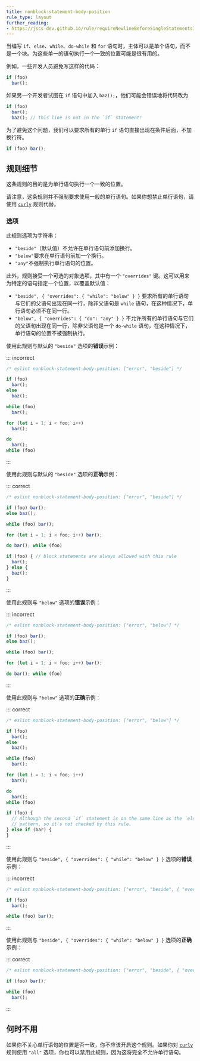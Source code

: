 ```yaml
---
title: nonblock-statement-body-position
rule_type: layout
further_reading:
- https://jscs-dev.github.io/rule/requireNewlineBeforeSingleStatementsInIf
---
```


当编写 `if`、`else`、`while`、`do-while` 和 `for` 语句时，主体可以是单个语句，而不是一个块。为这些单一的语句执行一个一致的位置可能是很有用的。

例如，一些开发人员避免写这样的代码：

```js
if (foo)
  bar();
```

如果另一个开发者试图在 `if` 语句中加入 `baz();`，他们可能会错误地将代码改为

```js
if (foo)
  bar();
  baz(); // this line is not in the `if` statement!
```

为了避免这个问题，我们可以要求所有的单行 `if` 语句直接出现在条件后面，不加换行符。

```js
if (foo) bar();
```

## 规则细节

这条规则的目的是为单行语句执行一个一致的位置。

请注意，这条规则并不强制要求使用一般的单行语句。如果你想禁止单行语句，请使用 [`curly`](../rules/curly) 规则代替。

### 选项

此规则选项为字符串：

* `"beside"`（默认值）不允许在单行语句前添加换行。
* `"below"`要求在单行语句前加一个换行。
* `"any"`不强制执行单行语句的位置。

此外，规则接受一个可选的对象选项，其中有一个 `"overrides"` 键。这可以用来为特定的语句指定一个位置，以覆盖默认值：

* `"beside", { "overrides": { "while": "below" } }` 要求所有的单行语句与它们的父语句出现在同一行，除非父语句是 `while` 语句，在这种情况下，单行语句必须不在同一行。
* `"below", { "overrides": { "do": "any" } }` 不允许所有的单行语句与它们的父语句出现在同一行，除非父语句是一个 `do-while` 语句，在这种情况下，单行语句的位置不被强制执行。

使用此规则与默认的 `"beside"` 选项的**错误**示例：

::: incorrect

```js
/* eslint nonblock-statement-body-position: ["error", "beside"] */

if (foo)
  bar();
else
  baz();

while (foo)
  bar();

for (let i = 1; i < foo; i++)
  bar();

do
  bar();
while (foo)

```

:::

使用此规则与默认的 `"beside"` 选项的**正确**示例：

::: correct

```js
/* eslint nonblock-statement-body-position: ["error", "beside"] */

if (foo) bar();
else baz();

while (foo) bar();

for (let i = 1; i < foo; i++) bar();

do bar(); while (foo)

if (foo) { // block statements are always allowed with this rule
  bar();
} else {
  baz();
}
```

:::

使用此规则与 `"below"` 选项的**错误**示例：

::: incorrect

```js
/* eslint nonblock-statement-body-position: ["error", "below"] */

if (foo) bar();
else baz();

while (foo) bar();

for (let i = 1; i < foo; i++) bar();

do bar(); while (foo)
```

:::

使用此规则与 `"below"` 选项的**正确**示例：

::: correct

```js
/* eslint nonblock-statement-body-position: ["error", "below"] */

if (foo)
  bar();
else
  baz();

while (foo)
  bar();

for (let i = 1; i < foo; i++)
  bar();

do
  bar();
while (foo)

if (foo) {
  // Although the second `if` statement is on the same line as the `else`, this is a very common
  // pattern, so it's not checked by this rule.
} else if (bar) {
}
```

:::

使用此规则与 `"beside", { "overrides": { "while": "below" } }` 选项的**错误**示例：

::: incorrect

```js
/* eslint nonblock-statement-body-position: ["error", "beside", { "overrides": { "while": "below" } }] */

if (foo)
  bar();

while (foo) bar();
```

:::

使用此规则与 `"beside", { "overrides": { "while": "below" } }` 选项的**正确**示例：

::: correct

```js
/* eslint nonblock-statement-body-position: ["error", "beside", { "overrides": { "while": "below" } }] */

if (foo) bar();

while (foo)
  bar();
```

:::

## 何时不用

如果你不关心单行语句的位置是否一致，你不应该开启这个规则。如果你对 [`curly`](../rules/curly) 规则使用 `"all"` 选项，你也可以禁用此规则，因为这将完全不允许单行语句。
